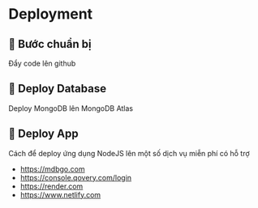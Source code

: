 # Deployment

## 💛 Bước chuẩn bị

Đẩy code lên github

## 💛 Deploy Database

Deploy MongoDB lên MongoDB Atlas

## 💛 Deploy App

Cách để deploy ứng dụng NodeJS lên một số dịch vụ miễn phí có hỗ trợ

- https://mdbgo.com
- https://console.qovery.com/login
- https://render.com
- https://www.netlify.com